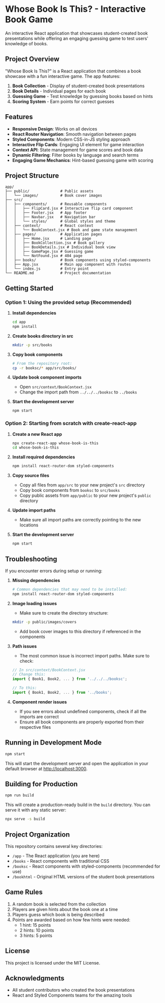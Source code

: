 # Whose Book Is This? - Interactive Book Game

An interactive React application that showcases student-created book presentations while offering an engaging guessing game to test users' knowledge of books.

## Project Overview

"Whose Book Is This?" is a React application that combines a book showcase with a fun interactive game. The app features:

1. **Book Collection** - Display of student-created book presentations
2. **Book Details** - Individual pages for each book
3. **Guessing Game** - Test knowledge by guessing books based on hints
4. **Scoring System** - Earn points for correct guesses

## Features

- **Responsive Design**: Works on all devices
- **React Router Navigation**: Smooth navigation between pages
- **Styled Components**: Modern CSS-in-JS styling approach
- **Interactive Flip Cards**: Engaging UI element for game interaction
- **Context API**: State management for game scores and book data
- **Dynamic Filtering**: Filter books by language and search terms
- **Engaging Game Mechanics**: Hint-based guessing game with scoring

## Project Structure

```
app/
├── public/              # Public assets
│   └── images/          # Book cover images
├── src/
│   ├── components/      # Reusable components
│   │   ├── FlipCard.jsx # Interactive flip card component
│   │   ├── Footer.jsx   # App footer
│   │   ├── Navbar.jsx   # Navigation bar
│   │   └── styles/      # Global styles and theme
│   ├── context/         # React context
│   │   └── BookContext.jsx # Book and game state management
│   ├── pages/           # Application pages
│   │   ├── Home.jsx     # Landing page
│   │   ├── BookCollection.jsx # Book gallery
│   │   ├── BookDetails.jsx # Individual book view
│   │   ├── GamePage.jsx # Guessing game
│   │   └── NotFound.jsx # 404 page
│   ├── books/           # Book components using styled-components
│   ├── App.jsx          # Main app component with routes
│   └── index.js         # Entry point
└── README.md            # Project documentation
```

## Getting Started

### Option 1: Using the provided setup (Recommended)

1. **Install dependencies**
   ```bash
   cd app
   npm install
   ```

2. **Create books directory in src**
   ```bash
   mkdir -p src/books
   ```

3. **Copy book components**
   ```bash
   # From the repository root:
   cp -r booksc/* app/src/books/
   ```

4. **Update book component imports**
   - Open `src/context/BookContext.jsx`
   - Change the import path from `../../../booksc` to `../books`

5. **Start the development server**
   ```bash
   npm start
   ```

### Option 2: Starting from scratch with create-react-app

1. **Create a new React app**
   ```bash
   npx create-react-app whose-book-is-this
   cd whose-book-is-this
   ```

2. **Install required dependencies**
   ```bash
   npm install react-router-dom styled-components
   ```

3. **Copy source files**
   - Copy all files from `app/src` to your new project's `src` directory
   - Copy book components from `booksc` to `src/books`
   - Copy public assets from `app/public` to your new project's `public` directory

4. **Update import paths**
   - Make sure all import paths are correctly pointing to the new locations

5. **Start the development server**
   ```bash
   npm start
   ```

## Troubleshooting

If you encounter errors during setup or running:

1. **Missing dependencies**
   ```bash
   # Common dependencies that may need to be installed:
   npm install react-router-dom styled-components
   ```

2. **Image loading issues**
   - Make sure to create the directory structure:
   ```bash
   mkdir -p public/images/covers
   ```
   - Add book cover images to this directory if referenced in the components

3. **Path issues**
   - The most common issue is incorrect import paths. Make sure to check:
   ```jsx
   // In src/context/BookContext.jsx
   // Change this:
   import { Book1, Book2, ... } from '../../../booksc';
   
   // To this:
   import { Book1, Book2, ... } from '../books';
   ```

4. **Component render issues**
   - If you see errors about undefined components, check if all the imports are correct
   - Ensure all book components are properly exported from their respective files

## Running in Development Mode

```bash
npm start
```

This will start the development server and open the application in your default browser at [http://localhost:3000](http://localhost:3000).

## Building for Production

```bash
npm run build
```

This will create a production-ready build in the `build` directory. You can serve it with any static server:

```bash
npx serve -s build
```

## Project Organization

This repository contains several key directories:

- `/app` - The React application (you are here)
- `/books` - React components with traditional CSS
- `/booksc` - React components with styled-components (recommended for use)
- `/bookhtml` - Original HTML versions of the student book presentations

## Game Rules

1. A random book is selected from the collection
2. Players are given hints about the book one at a time
3. Players guess which book is being described
4. Points are awarded based on how few hints were needed:
   - 1 hint: 15 points
   - 2 hints: 10 points
   - 3 hints: 5 points

## License

This project is licensed under the MIT License.

## Acknowledgments

- All student contributors who created the book presentations
- React and Styled Components teams for the amazing tools
